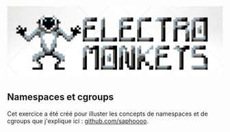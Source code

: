 ![Electro Monkeys](assets/electro-monkeys.png)

## Namespaces et cgroups

Cet exercice a été créé pour illuster les concepts de namespaces et de cgroups que j'explique ici : [github.com/saphoooo](https://github.com/saphoooo/kubernetes/blob/master/README.md).